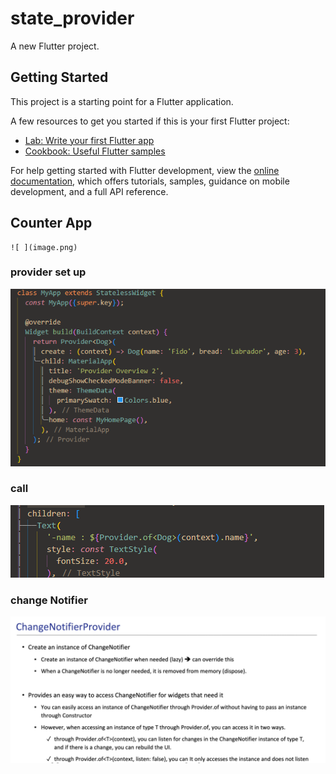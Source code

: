 # state_provider

A new Flutter project. 

## Getting Started

This project is a starting point for a Flutter application.

A few resources to get you started if this is your first Flutter project:

- [Lab: Write your first Flutter app](https://docs.flutter.dev/get-started/codelab)
- [Cookbook: Useful Flutter samples](https://docs.flutter.dev/cookbook)

For help getting started with Flutter development, view the
[online documentation](https://docs.flutter.dev/), which offers tutorials,
samples, guidance on mobile development, and a full API reference.


## Counter App 

    ![ ](image.png)
### provider set up
![alt text](image-1.png)

### call
![alt text](image-2.png)

### change Notifier
![alt text](image-3.png)
